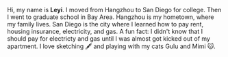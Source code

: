 Hi, my name is **Leyi**. I moved from Hangzhou to San Diego for college. Then I went to graduate school in Bay Area. Hangzhou is my hometown, where my family lives. San Diego is the city where I learned how to pay rent, housing insurance, electricity, and gas. A fun fact: I didn't know that I should pay for electricty and gas until I was almost got kicked out of my apartment.  I love sketching 🖋️ and playing with my cats Gulu and Mimi 🐱. 

